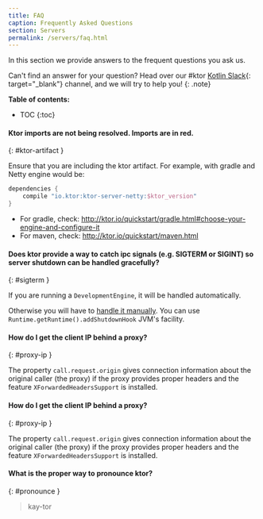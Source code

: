```yaml
---
title: FAQ
caption: Frequently Asked Questions 
section: Servers
permalink: /servers/faq.html
---
```


In this section we provide answers to the frequent questions you ask us.

Can't find an answer for your question? Head over our #ktor [Kotlin Slack](http://slack.kotlinlang.org/){: target="_blank"} channel,
and we will try to help you!
{: .note}

**Table of contents:**

* TOC
{:toc}

#### Ktor imports are not being resolved. Imports are in red.
{: #ktor-artifact }

Ensure that you are including the ktor artifact. For example, with gradle and Netty engine would be:
```kotlin
dependencies {
    compile "io.ktor:ktor-server-netty:$ktor_version"
}
```
* For gradle, check: <http://ktor.io/quickstart/gradle.html#choose-your-engine-and-configure-it>
* For maven, check: <http://ktor.io/quickstart/maven.html>

#### Does ktor provide a way to catch ipc signals (e.g. SIGTERM or SIGINT) so server shutdown can be handled gracefully?
{: #sigterm }

If you are running a `DevelopmentEngine`, it will be handled automatically.

Otherwise you will have to [handle it manually](https://github.com/ktorio/ktor/blob/80f8c7bf352ac8075b8922b7f1aa94d7dc2ffdce/ktor-server/ktor-server-cio/src/io/ktor/server/cio/DevelopmentEngine.kt#L12).
You can use `Runtime.getRuntime().addShutdownHook` JVM's facility.

#### How do I get the client IP behind a proxy?
{: #proxy-ip }

The property `call.request.origin` gives connection information about the original caller (the proxy)
if the proxy provides proper headers and the feature `XForwardedHeadersSupport` is installed.

#### How do I get the client IP behind a proxy?
{: #proxy-ip }

The property `call.request.origin` gives connection information about the original caller (the proxy)
if the proxy provides proper headers and the feature `XForwardedHeadersSupport` is installed.

#### What is the proper way to pronounce ktor?
{: #pronounce }

> kay-tor
